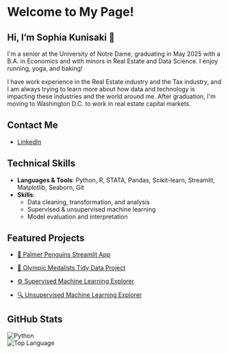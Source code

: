 # Welcome to My Page!
## Hi, I’m Sophia Kunisaki 👋

I'm a senior at the University of Notre Dame, graduating in May 2025 with a B.A. in Economics and with minors in Real Estate and Data Science. I enjoy running, yoga, and baking!

I have work experience in the Real Estate industry and the Tax industry, and I am always trying to learn more about how data and technology is impacting these industries and the world around me. After graduation, I'm moving to Washington D.C. to work in real estate capital markets.

## Contact Me

- [LinkedIn](https://www.linkedin.com/in/sophia-kunisaki/)

## Technical Skills 

- **Languages & Tools**: Python, R, STATA, Pandas, Scikit-learn, Streamlit, Matplotlib, Seaborn, Git
- **Skills**:
  - Data cleaning, transformation, and analysis
  - Supervised & unsupervised machine learning
  - Model evaluation and interpretation

## Featured Projects

- [🐧 Palmer Penguins Streamlit App](https://github.com/sophiakun/Kunisaki-Data-Science-Portfolio/tree/main/basic-streamlit-app)  

- [🏅 Olympic Medalists Tidy Data Project](https://github.com/sophiakun/Kunisaki-Data-Science-Portfolio/tree/main/TidyData-Project)  

- [⚙️ Supervised Machine Learning Explorer](https://github.com/sophiakun/Kunisaki-Data-Science-Portfolio/tree/main/MLStreamlitApp)  

- [🔍 Unsupervised Machine Learning Explorer](https://github.com/sophiakun/Kunisaki-Data-Science-Portfolio/tree/main/MLUnsupervisedApp)  

## GitHub Stats

![Python](https://img.shields.io/badge/Python-3.10-blue?logo=python)  
![Top Language](https://img.shields.io/github/languages/top/sophiakun/Kunisaki-Data-Science-Portfolio)
